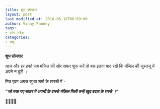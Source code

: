 ```yaml
---
title: शुभ सोमवार
layout: post
last_modified_at: 2018-06-18T06:09:00
author: Vinay Pandey
tags:
- सोम संदेश
categories:
- लघु
---
```

**शुभ सोमवार**

आज और हर हफ्ते जब मंजिल की ओर सफर शुरू करें तो बस इतना याद रखें कि मंजिल की जुस्तजू में अपने न छूटें ।

मित्र एवम अग्रज सुभष शर्मा के लफ्जों में -

***"जो रुक गए सफ़र में अपनों के वास्ते*** 
***मंज़िल मिली उन्हें खुद बदल के रास्ते ।"***

🙏🌷🌷🙏


